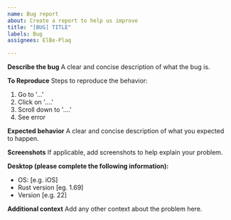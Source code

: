 ```yaml
---
name: Bug report
about: Create a report to help us improve
title: "[BUG] TITLE"
labels: Bug
assignees: ElBe-Plaq

---
```


**Describe the bug**
A clear and concise description of what the bug is.

**To Reproduce**
Steps to reproduce the behavior:
1. Go to '...'
2. Click on '....'
3. Scroll down to '....'
4. See error

**Expected behavior**
A clear and concise description of what you expected to happen.

**Screenshots**
If applicable, add screenshots to help explain your problem.

**Desktop (please complete the following information):**
 - OS: [e.g. iOS]
 - Rust version [eg. 1.69]
 - Version [e.g. 22]

**Additional context**
Add any other context about the problem here.
